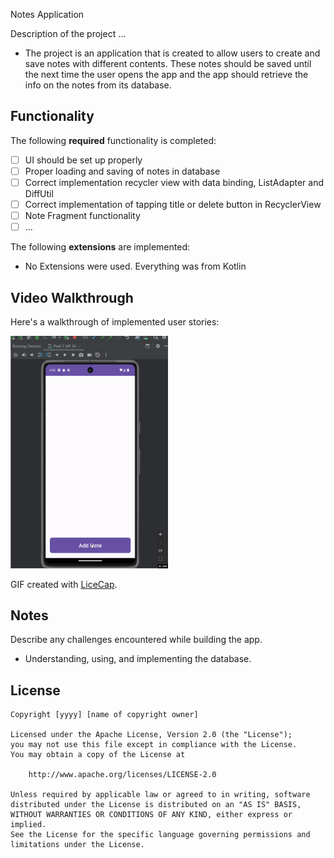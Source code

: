 Notes Application

Description of the project ...

- The project is an application that is created to allow users to create and save notes with different contents. These notes should be saved until the next time the user opens the app and the app should retrieve the info
on the notes from its database.

## Functionality 

The following **required** functionality is completed:

* [ ] UI should be set up properly
* [ ] Proper loading and saving of notes in database
* [ ] Correct implementation recycler view with data binding, ListAdapter and DiffUtil
* [ ] Correct implementation of tapping title or delete button in RecyclerView
* [ ] Note Fragment functionality
* [ ] ...

The following **extensions** are implemented:

* No Extensions were used. Everything was from Kotlin

## Video Walkthrough

Here's a walkthrough of implemented user stories:

<img src='walkthrough3.gif' title='Video Walkthrough1' width='50%' alt='Video Walkthrough3' />

GIF created with [LiceCap](http://www.cockos.com/licecap/).

## Notes

Describe any challenges encountered while building the app.

- Understanding, using, and implementing the database.

## License

    Copyright [yyyy] [name of copyright owner]

    Licensed under the Apache License, Version 2.0 (the "License");
    you may not use this file except in compliance with the License.
    You may obtain a copy of the License at

        http://www.apache.org/licenses/LICENSE-2.0

    Unless required by applicable law or agreed to in writing, software
    distributed under the License is distributed on an "AS IS" BASIS,
    WITHOUT WARRANTIES OR CONDITIONS OF ANY KIND, either express or implied.
    See the License for the specific language governing permissions and
    limitations under the License.
